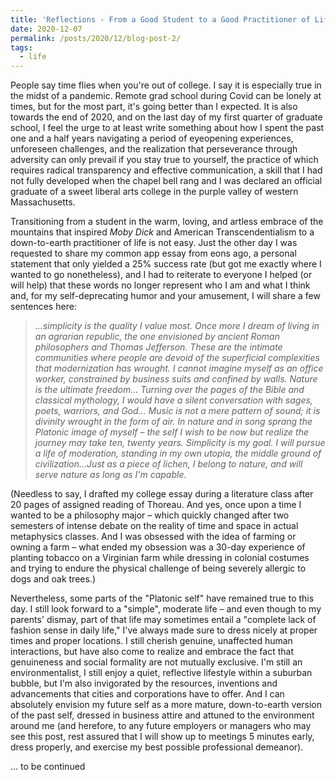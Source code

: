 ```yaml
---
title: 'Reflections - From a Good Student to a Good Practitioner of Life'
date: 2020-12-07
permalink: /posts/2020/12/blog-post-2/
tags:
  - life
---
```


People say time flies when you're out of college. I say it is especially true in the midst of a pandemic. Remote grad school during Covid can be lonely at times, but for the most part, it's going better than I expected. It is also towards the end of 2020, and on the last day of my first quarter of graduate school, I feel the urge to at least write something about how I spent the past one and a half years navigating a period of eyeopening experiences, unforeseen challenges, and the realization that perseverance through adversity can only prevail if you stay true to yourself, the practice of which requires radical transparency and effective communication, a skill that I had not fully developed when the chapel bell rang and I was declared an official graduate of a sweet liberal arts college in the purple valley of western Massachusetts.

Transitioning from a student in the warm, loving, and artless embrace of the mountains that inspired <i>Moby Dick</i> and American Transcendentialism to a down-to-earth practitioner of life is not easy. Just the other day I was requested to share my common app essay from eons ago, a personal statement that only yielded a 25% success rate (but got me exactly where I wanted to go nonetheless), and I had to reiterate to everyone I helped (or will help) that these words no longer represent who I am and what I think and, for my self-deprecating humor and your amusement, I will share a few sentences here:

>    <i>...simplicity is the quality I value most. Once more I dream of living in an agrarian republic, the one envisioned by ancient Roman philosophers and Thomas Jefferson. These are the intimate communities where people are devoid of the superficial complexities that modernization has wrought. I cannot imagine myself as an office worker, constrained by business suits and confined by walls. Nature is the ultimate freedom... Turning over the pages of the Bible and classical mythology, I would have a silent conversation with sages, poets, warriors, and God... Music is not a mere pattern of sound; it is divinity wrought in the form of air. In nature and in song sprang the Platonic image of myself &ndash; the self I wish to be now but realize the journey may take ten, twenty years. Simplicity is my goal. I will pursue a life of moderation, standing in my own utopia, the middle ground of civilization...Just as a piece of lichen, I belong to nature, and will serve nature as long as I'm capable.</i>

(Needless to say, I drafted my college essay during a literature class after 20 pages of assigned reading of Thoreau. And yes, once upon a time I wanted to be a philosophy major &ndash; which quickly changed after two semesters of intense debate on the reality of time and space in actual metaphysics classes. And I was obsessed with the idea of farming or owning a farm &ndash; what ended my obsession was a 30-day experience of planting tobacco on a Virginian farm while dressing in colonial costumes and trying to endure the physical challenge of being severely allergic to dogs and oak trees.)

Nevertheless, some parts of the "Platonic self" have remained true to this day. I still look forward to a "simple", moderate life &ndash; and even though to my parents' dismay, part of that life may sometimes entail a "complete lack of fashion sense in daily life," I've always made sure to dress nicely at proper times and proper locations. I still cherish genuine, unaffected human interactions, but have also come to realize and embrace the fact that genuineness and social formality are not mutually exclusive. I'm still an environmentalist, I still enjoy a quiet, reflective lifestyle within a suburban bubble, but I'm also invigorated by the resources, inventions and advancements that cities and corporations have to offer. And I can absolutely envision my future self as a more mature, down-to-earth version of the past self, dressed in business attire and attuned to the environment around me (and herefore, to any future employers or managers who may see this post, rest assured that I will show up to meetings 5 minutes early, dress properly, and exercise my best possible professional demeanor). 

... to be continued
